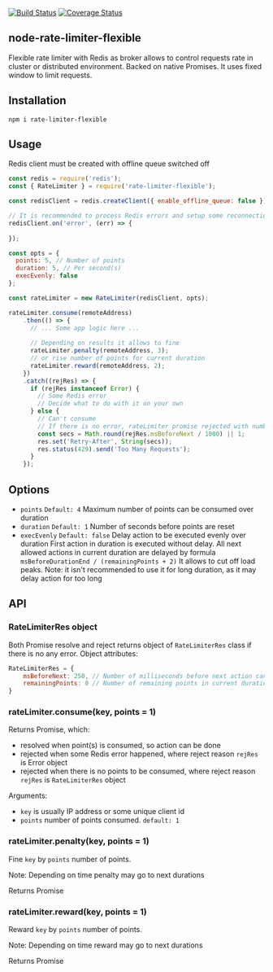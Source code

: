 [![Build Status](https://travis-ci.org/animir/node-rate-limiter-flexible.png)](https://travis-ci.org/animir/node-rate-limiter-flexible)
[![Coverage Status](https://coveralls.io/repos/animir/node-rate-limiter-flexible/badge.svg?branch=master)](https://coveralls.io/r/animir/node-rate-limiter-flexible?branch=master)

## node-rate-limiter-flexible

Flexible rate limiter with Redis as broker allows to control requests rate in cluster or distributed environment.
Backed on native Promises. It uses fixed window to limit requests.

## Installation

`npm i rate-limiter-flexible`

## Usage

Redis client must be created with offline queue switched off

```javascript
const redis = require('redis');
const { RateLimiter } = require('rate-limiter-flexible');

const redisClient = redis.createClient({ enable_offline_queue: false });

// It is recommended to process Redis errors and setup some reconnection strategy
redisClient.on('error', (err) => {
  
});

const opts = {
  points: 5, // Number of points
  duration: 5, // Per second(s)
  execEvenly: false
};

const rateLimiter = new RateLimiter(redisClient, opts);

rateLimiter.consume(remoteAddress)
    .then(() => {
      // ... Some app logic here ...
      
      // Depending on results it allows to fine
      rateLimiter.penalty(remoteAddress, 3);
      // or rise number of points for current duration
      rateLimiter.reward(remoteAddress, 2);
    })
    .catch((rejRes) => {
      if (rejRes instanceof Error) {
        // Some Redis error
        // Decide what to do with it on your own
      } else {
        // Can't consume
        // If there is no error, rateLimiter promise rejected with number of ms before next request allowed
        const secs = Math.round(rejRes.msBeforeNext / 1000) || 1;
        res.set('Retry-After', String(secs));
        res.status(429).send('Too Many Requests');
      }
    });
```

## Options

* `points` `Default: 4` Maximum number of points can be consumed over duration
* `duration` `Default: 1` Number of seconds before points are reset 
* `execEvenly` `Default: false` Delay action to be executed evenly over duration
First action in duration is executed without delay.
All next allowed actions in current duration are delayed by formula `msBeforeDurationEnd / (remainingPoints + 2)`
It allows to cut off load peaks.
Note: it isn't recommended to use it for long duration, as it may delay action for too long

## API

### RateLimiterRes object

Both Promise resolve and reject returns object of `RateLimiterRes` class if there is no any error.
Object attributes:
```javascript
RateLimiterRes = {
    msBeforeNext: 250, // Number of milliseconds before next action can be done
    remainingPoints: 0 // Number of remaining points in current duration 
}
````

### rateLimiter.consume(key, points = 1)

Returns Promise, which: 
* resolved when point(s) is consumed, so action can be done
* rejected when some Redis error happened, where reject reason `rejRes` is Error object
* rejected when there is no points to be consumed, where reject reason `rejRes` is `RateLimiterRes` object

Arguments:
* `key` is usually IP address or some unique client id
* `points` number of points consumed. `default: 1`

### rateLimiter.penalty(key, points = 1)

Fine `key` by `points` number of points.

Note: Depending on time penalty may go to next durations

Returns Promise

### rateLimiter.reward(key, points = 1)

Reward `key` by `points` number of points.

Note: Depending on time reward may go to next durations

Returns Promise
